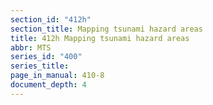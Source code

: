 ```yaml
---
section_id: "412h"
section_title: Mapping tsunami hazard areas
title: 412h Mapping tsunami hazard areas
abbr: MTS
series_id: "400"
series_title: 
page_in_manual: 410-8
document_depth: 4
---
```

